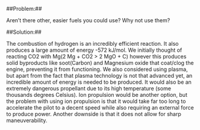 ##Problem:##

Aren’t there other, easier fuels you could use? Why not use them?

##Solution:##

The combustion of hydrogen is an incredibly efficient reaction. It also produces a large amount of energy -572 kJ/mol. We initially thought of reacting CO2 with Mg(2 Mg + CO2 > 2 MgO + C) however this produces solid byproducts like soot(Carbon) and Magnesium oxide that coat/clog the engine, preventing it from functioning. 
We also considered using plasma, but apart from the fact that plasma technology is not that advanced yet, an incredible amount of energy is needed to be produced. It would also be an extremely dangerous propellant due to its high temperature (some thousands degrees Celsius).
 Ion propulsion would be another option, but the problem with using ion propulsion is that it would take far too long to accelerate the pilot to a decent speed while also requiring an external force to produce power. Another downside is that it does not allow for sharp maneuverability.
